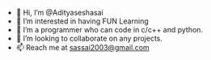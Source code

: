 - 👋 Hi, I’m @Adityaseshasai
- 👀 I’m interested in having FUN Learning
- 🌱 I’m a programmer who can code in c/c++ and python.
- 💞️ I’m looking to collaborate on any projects.
- 📫 Reach me at sassai2003@gmail.com

<!---
Adityaseshasai/Adityaseshasai is a ✨ special ✨ repository because its `README.md` (this file) appears on your GitHub profile.
You can click the Preview link to take a look at your changes.
--->
